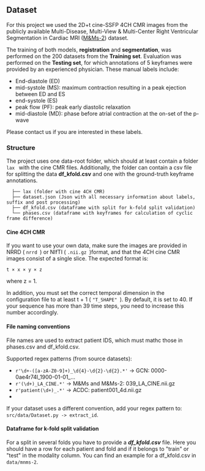 Dataset
------------
For this project we used the 2D+t cine-SSFP 4CH CMR images from the publicly available Multi-Disease, Multi-View & Multi-Center
Right Ventricular Segmentation in Cardiac MRI (<a target="_blank" href="https://www.ub.edu/mnms-2/">M&Ms-2</a>) dataset.

The training of both models, **registration** and **segmentation**, was performed on the 200 datasets from the **Training set**.
Evaluation was performed on the **Testing set**, for which annotations of 5 keyframes were provided by an experienced physician.
These manual labels include:
- End-diastole (ED)
- mid-systole (MS): maximum contraction resulting in a peak ejection between ED and ES
- end-systole (ES)
- peak flow (PF): peak early diastolic relaxation
- mid-diastole (MD): phase before atrial contraction at the on-set of the p-wave

Please contact us if you are interested in these labels.

### Structure

The project uses one data-root folder, which should at least contain a folder  ```lax ``` with the cine CMR files.
Additionally, the folder can contain a csv file for splitting the data **df_kfold.csv** and one with the ground-truth keyframe annotations.

 ```
   ├── lax (folder with cine 4CH CMR) 
   ├── dataset.json (Json with all necessary information about labels, suffix and post processing)
   ├── df_kfold.csv (dataframe with split for k-fold split validation)
   └── phases.csv (dataframe with keyframes for calculation of cyclic frame difference)
 ```

#### Cine 4CH CMR

If you want to use your own data, make sure the images are provided in NRRD ( ```nrrd ```) or NIfTI ( ```.nii.gz ```)format,
and that the 4CH cine CMR images consist of a single slice.
The expected format is:
 ```
t × x × y × z
 ```
where z = 1.

In addition, you must set the correct temporal dimension in the configuration file to at least t + 1 ( ```"T_SHAPE" ```).
By default, it is set to 40. If your sequence has more than 39 time steps, you need to increase this number accordingly.

#### File naming conventions
File names are used to extract patient IDS, which must mathc those in phases.csv and df_kfold.csv.

Supported regex patterns (from source datasets):
- ```r'\d+-([a-zA-Z0-9]+)_\d{4}-\d{2}-\d{2}.*'```  -> GCN: 0000-0ae4r74l_1900-01-01_...
- ```r'(\d+)_LA_CINE.*'```  -> M&Ms and M&Ms-2: 039_LA_CINE.nii.gz
- ```r'patient(\d+)_.*'```  -> ACDC: patient001_4d.nii.gz
- 
If your dataset uses a different convention, add your regex pattern to:
```src/data/Dataset.py -> extract_id```.


#### Dataframe for k-fold split validation
For a split in several folds you have to provide a **_df_kfold.csv_** file. 
Here you should have a row for each patient and fold and if it belongs to "train" or "test" in the modality column.
You can find an example for a df_kfold.csv in ```data/mnms-2```.


